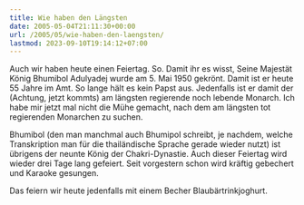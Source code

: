 ```yaml
---
title: Wie haben den Längsten
date: 2005-05-04T21:11:30+00:00
url: /2005/05/wie-haben-den-laengsten/
lastmod: 2023-09-10T19:14:12+07:00
---
```

Auch wir haben heute einen Feiertag. So. Damit ihr es wisst, Seine Majestät König Bhumibol Adulyadej wurde am 5. Mai 1950 gekrönt. Damit ist er heute 55 Jahre im Amt. So lange hält es kein Papst aus. Jedenfalls ist er damit der (Achtung, jetzt kommts) am längsten regierende noch lebende Monarch. Ich habe mir jetzt mal nicht die Mühe gemacht, nach dem am längsten tot regierenden Monarchen zu suchen.

Bhumibol (den man manchmal auch Bhumipol schreibt, je nachdem, welche Transkription man für die thailändische Sprache gerade wieder nutzt) ist übrigens der neunte König der Chakri-Dynastie. Auch dieser Feiertag wird wieder drei Tage lang gefeiert. Seit vorgestern schon wird kräftig gebechert und Karaoke gesungen.

Das feiern wir heute jedenfalls mit einem Becher Blaubärtrinkjoghurt.
